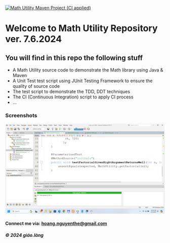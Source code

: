 [![Math Utility Maven Project (CI applied)](https://github.com/doit-now/math-util-1808/actions/workflows/ci_script.yml/badge.svg)](https://github.com/doit-now/math-util-1808/actions/workflows/ci_script.yml)

# Welcome to Math Utility Repository ver. 7.6.2024

## You will find in this repo the following stuff

* A Math Utility source code to demonstrate the Math library using Java & Maven
* A Unit Test test script using JUnit Testing Framework to ensure the quality of source code
* The test script to demonstrate the TDD, DDT techniques
* The CI (Continuous Integration) script to apply CI process 
* ...

### Screenshots
![Source code and Unit Test](https://github.com/doit-now/math-util-1808/blob/main/screenshots/SourceCodeAndUnitTest.png)


#### Connect me via: hoang.nguyenthe@gmail.com

##### &#169; 2024 giáo.làng

